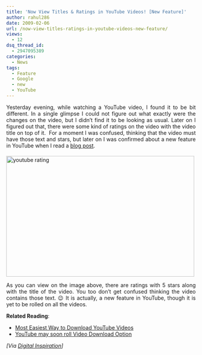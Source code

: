 ```yaml
---
title: 'Now View Titles & Ratings in YouTube Videos! [New Feature]'
author: rahul286
date: 2009-02-06
url: /now-view-titles-ratings-in-youtube-videos-new-feature/
views:
  - 12
dsq_thread_id:
  - 2947095389
categories:
  - News
tags:
  - Feature
  - Google
  - new
  - YouTube
---
```

<p align="justify">
  Yesterday evening, while watching a YouTube video, I found it to be bit different. In a single glimpse I could not figure out what exactly were the changes on the video, but I didn’t find it to be looking as usual. Later on I figured out that, there were some kind of ratings on the video with the video title on top of it.  For a moment I was confused, thinking that the video must have those text and stars, but later on I was confirmed about a new feature in YouTube when I read a <a href="http://www.labnol.org/internet/video-title-and-rating-in-youtube-player/7064/" onclick="_gaq.push(['_trackEvent', 'outbound-article', 'http://www.labnol.org/internet/video-title-and-rating-in-youtube-player/7064/', 'blog post']);" >blog post</a>.
</p>

<p align="justify">
  <img class="wp-image-50050" style="border-right: 0px;border-top: 0px;margin: 5px 0px 0px;border-left: 0px;border-bottom: 0px" src="http://cdn.devilsworkshop.org/files/2009/02/youtuberating.png" border="0" alt="youtube rating" width="500" height="321" />
</p>

<p align="justify">
  As you can view on the image above, there are ratings with 5 stars along with the title of the video. You too don’t get confused thinking the video contains those text. 😉 It is actually, a new feature in YouTube, though it is yet to be rolled on all the videos.
</p>

<p align="justify">
  <strong>Related Reading</strong>:
</p>

  * <div>
      <a href="http://devilsworkshop.org/most-easiest-way-to-download-youtube-videos/">Most Easiest Way to Download YouTube Videos</a>
    </div>

  * <div>
      <a href="http://devilsworkshop.org/youtube-may-soon-roll-download-video-option/">YouTube may soon roll Video Download Option</a>
    </div>

<p align="justify">
  <em>[Via </em><a href="http://www.labnol.org/internet/video-title-and-rating-in-youtube-player/7064/" onclick="_gaq.push(['_trackEvent', 'outbound-article', 'http://www.labnol.org/internet/video-title-and-rating-in-youtube-player/7064/', 'Digital Inspiration']);" ><em>Digital Inspiration</em></a><em>]</em>
</p>
